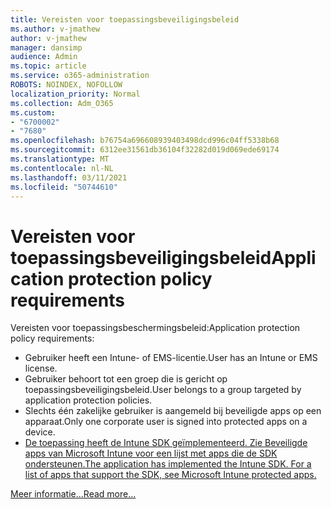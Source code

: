 ```yaml
---
title: Vereisten voor toepassingsbeveiligingsbeleid
ms.author: v-jmathew
author: v-jmathew
manager: dansimp
audience: Admin
ms.topic: article
ms.service: o365-administration
ROBOTS: NOINDEX, NOFOLLOW
localization_priority: Normal
ms.collection: Adm_O365
ms.custom:
- "6700002"
- "7680"
ms.openlocfilehash: b76754a696608939403498dcd996c04ff5338b68
ms.sourcegitcommit: 6312ee31561db36104f32282d019d069ede69174
ms.translationtype: MT
ms.contentlocale: nl-NL
ms.lasthandoff: 03/11/2021
ms.locfileid: "50744610"
---
```

# <a name="application-protection-policy-requirements"></a><span data-ttu-id="1eac1-102">Vereisten voor toepassingsbeveiligingsbeleid</span><span class="sxs-lookup"><span data-stu-id="1eac1-102">Application protection policy requirements</span></span>

<span data-ttu-id="1eac1-103">Vereisten voor toepassingsbeschermingsbeleid:</span><span class="sxs-lookup"><span data-stu-id="1eac1-103">Application protection policy requirements:</span></span>

- <span data-ttu-id="1eac1-104">Gebruiker heeft een Intune- of EMS-licentie.</span><span class="sxs-lookup"><span data-stu-id="1eac1-104">User has an Intune or EMS license.</span></span>
- <span data-ttu-id="1eac1-105">Gebruiker behoort tot een groep die is gericht op toepassingsbeveiligingsbeleid.</span><span class="sxs-lookup"><span data-stu-id="1eac1-105">User belongs to a group targeted by application protection policies.</span></span>
- <span data-ttu-id="1eac1-106">Slechts één zakelijke gebruiker is aangemeld bij beveiligde apps op een apparaat.</span><span class="sxs-lookup"><span data-stu-id="1eac1-106">Only one corporate user is signed into protected apps on a device.</span></span>
- [<span data-ttu-id="1eac1-107">De toepassing heeft de Intune SDK geïmplementeerd. Zie Beveiligde apps van Microsoft Intune voor een lijst met apps die de SDK ondersteunen.</span><span class="sxs-lookup"><span data-stu-id="1eac1-107">The application has implemented the Intune SDK. For a list of apps that support the SDK, see Microsoft Intune protected apps.</span></span>](https://docs.microsoft.com/mem/intune/apps/apps-supported-intune-apps)

[<span data-ttu-id="1eac1-108">Meer informatie...</span><span class="sxs-lookup"><span data-stu-id="1eac1-108">Read more...</span></span>](https://docs.microsoft.com/mem/intune/apps/app-protection-policy)
